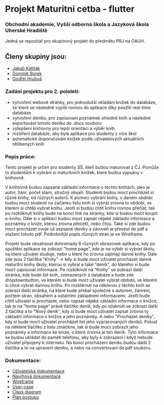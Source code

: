 # Projekt Maturitni cetba - flutter
### Obchodní akademie, Vyšší odborná škola a Jazyková škola Uherské Hradiště
 
Jedná se repositář pro skupinový projekt do předmětu PRJ na OAUH.
 
## Členy skupiny jsou:

- [Jakub Katňák](https://github.com/JakubKatrnak)
- [Dominik Borek](https://github.com/Hellman666)
- [Ondřej Hruboš](https://github.com/hruboson)

### Zadání projektu pro 2. pololetí:
- vytvoření webové stránky, pro jednodušší vkládání knížek do databáze, ze které se následně vypíší rovnou do aplikace díky použití real-time databáze
- vytvoření deníku, pro zapisovaní poznámek ohledně knih a následné exportování tohoto deníku do .docx souboru
- vylepšení knihovny pro lepší orientaci a výběr knih
- rozšíření databáze, aby byla aplikace pro studenty z více škol
- automatické doporučování knížek podle uživatelových aktuálních oblíbených knih

### Popis práce: 
<p>
Tento projekt je určen pro studenty SŠ, kteří budou maturovat z ČJ. Pomůže to studentům k vybrání si maturitních knížek, které budou vypsány v knihovně.
</p>
<p>
V knihovně budou zapsané základní informace o těchto knihách, jako je autor, žánr, počet starn, stručný obsah. Studenti budou moct procházet si různé knihy, od různých autorů. K pomoci vybrání knihy, v daném období budou moct studenti na začánku listu knih si vybrat zrovna to období, ve kterém si chtějí vybrat knihu. Jestli si budou chtít knihu rovnou přečíst, tak po rozkliknutí knihy bude na konci link na stránky, kde si budou moct koupit e-knihu. Dále si v aplikaci budou moct zapsat nějaké základní informace a poznámky o knize, kterou zrovna přečetli, nebo čtou. Také si zde budou moct procházet svoje už sepsané deníky a zároveň je převést do pdf a stažení tohoto pdf. Podrobnější popis různých stran je ve Wireframe. 
</p>
<p>
Projekt bude obsahovat dohromady 8 různých obrazovek aplikace, kdy po spuštění aplikace se zobrazí "home page", kde je na výběr si vybrat školu, na které uživatel studuje, nebo u které ho zrovna zajímají danné knihy. Dále zde jsou 2 tlačítka "Knihy" -> kdy si bude moct uživatel procházet danné maturitní knihy školy, kterou si vybral a také "deník", do kterého si bude moct zapisovat informace. Po rozkliknutí na "Knihy" se zobrazí další stránka, kde bude list knih, zobrazených z databáze a bude zde dropdownbutton, ve kterém si bude moct uživatel vybrat období, ve kterém si chce vybrat dannou knihu. Po rozkliknutí na některou z těchto knih se zobrazí další stránka, na které bude přebal společně s autorem, žánrem, počtem stran, obsahem a ostatními základními informacemi. Jestli bude chtít uživatel si procházet, nebo napsat nějaké základní informace o knížce, tak je na "home page" právě tlačítko deník, kdy po stisknutí se zobrazí další 2 tlačítka a to "Nový deník", kdy si bude moct uživatel zapsat zrovna ty základní informace o knížce a jeho poznámky. A nebo "Procházet deníky", kdy si bude moct uživatel procházet list jeho vypracovaných deníků. Pokud na některé tlačítko z listu zmáčkne, tak si bude moct zobrazit jeho poznámky a informace ke knize, o které zrovna je ten deník. Tyto informace se budou ukládat do paměti telefonu, aby byly k zobrazení i když nebude uživatel připojený k internetu. Na konci procházení deníku budou další 2 tlačítka a to na upravení deníku, a nebo na convertovaní do pdf souboru.
</p>

### Dokumentace:
- [Uživatelská dokumentace](../master/doc/uzivatelska_dokumentace.pdf)
- [Návrhová dokumentace](../master/doc/design.md)
- [Wireframe](../main/doc/mobile%20wireframe.png)
- [User-case](../master/doc/diagram.png)
- [Class diagram](../master/doc/diagram_trid.png)
- [Plán postupu](../master/doc/plan.md)
